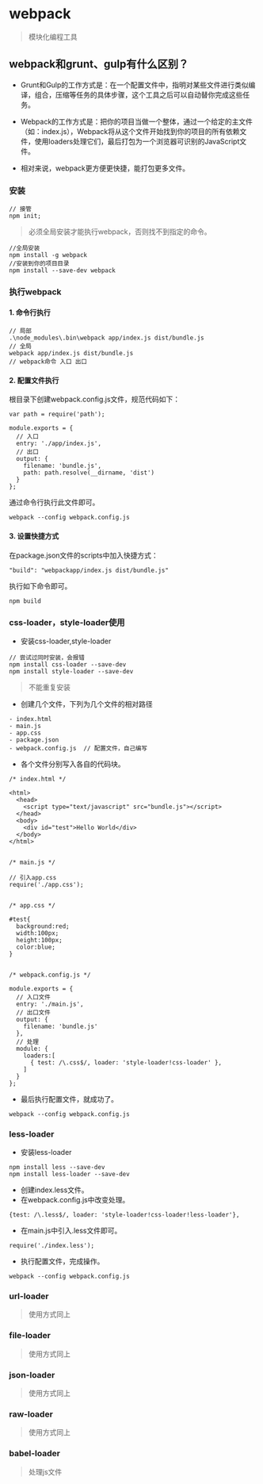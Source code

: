# webpack

> 模块化编程工具

## webpack和grunt、gulp有什么区别？

* Grunt和Gulp的工作方式是：在一个配置文件中，指明对某些文件进行类似编译，组合，压缩等任务的具体步骤，这个工具之后可以自动替你完成这些任务。

* Webpack的工作方式是：把你的项目当做一个整体，通过一个给定的主文件（如：index.js），Webpack将从这个文件开始找到你的项目的所有依赖文件，使用loaders处理它们，最后打包为一个浏览器可识别的JavaScript文件。

* 相对来说，webpack更方便更快捷，能打包更多文件。

### 安装

```
// 接管
npm init;
```

> 必须全局安装才能执行webpack，否则找不到指定的命令。

```
//全局安装
npm install -g webpack
//安装到你的项目目录
npm install --save-dev webpack
```

### 执行webpack

#### 1. 命令行执行

```
// 局部
.\node_modules\.bin\webpack app/index.js dist/bundle.js
// 全局
webpack app/index.js dist/bundle.js
// webpack命令 入口 出口
```

#### 2. 配置文件执行

根目录下创建webpack.config.js文件，规范代码如下：

```
var path = require('path');

module.exports = {
  // 入口
  entry: './app/index.js',
  // 出口
  output: {
    filename: 'bundle.js',
    path: path.resolve(__dirname, 'dist')
  }
};
```

通过命令行执行此文件即可。

```
webpack --config webpack.config.js
```

#### 3. 设置快捷方式

在package.json文件的scripts中加入快捷方式：

```
"build": "webpackapp/index.js dist/bundle.js"
```

执行如下命令即可。

```
npm build
```

### css-loader，style-loader使用

* 安装css-loader,style-loader

```
// 尝试过同时安装，会报错
npm install css-loader --save-dev
npm install style-loader --save-dev
```

> 不能重复安装

* 创建几个文件，下列为几个文件的相对路径

```
- index.html
- main.js
- app.css
- package.json
- webpack.config.js  // 配置文件，自己编写
```

* 各个文件分别写入各自的代码块。

```
/* index.html */

<html>
  <head>
    <script type="text/javascript" src="bundle.js"></script>
  </head>
  <body>
    <div id="test">Hello World</div>
  </body>
</html>


/* main.js */

// 引入app.css
require('./app.css');


/* app.css */

#test{
  background:red;
  width:100px;
  height:100px;
  color:blue;
}


/* webpack.config.js */

module.exports = {
  // 入口文件
  entry: './main.js',
  // 出口文件
  output: {
    filename: 'bundle.js'
  },
  // 处理
  module: {
    loaders:[
      { test: /\.css$/, loader: 'style-loader!css-loader' },
    ]
  }
};
```

* 最后执行配置文件，就成功了。

```
webpack --config webpack.config.js
```

### less-loader

* 安装less-loader 

```
npm install less --save-dev
npm install less-loader --save-dev
```

* 创建index.less文件。
* 在webpack.config.js中改变处理。

```
{test: /\.less$/, loader: 'style-loader!css-loader!less-loader'},
```

* 在main.js中引入.less文件即可。

```
require('./index.less');
```

* 执行配置文件，完成操作。

```
webpack --config webpack.config.js
```

### url-loader

> 使用方式同上

### file-loader

> 使用方式同上

### json-loader

> 使用方式同上

### raw-loader

> 使用方式同上

### babel-loader

> 处理js文件



